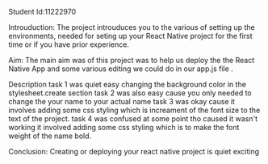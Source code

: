 Student Id:11222970

Introuduction:
The project introuduces you to the various of setting up the environments, needed
for seting up your React Native project for the first time or if you have prior experience.

Aim:
The main aim was of this project was to help us deploy the the React Native
App and some various editing we could do in our app.js file .

Description 
task 1 was quiet easy changing the background color in the stylesheet.create section 
task 2 was also easy cause you only needed to change the your name to your actual name 
task 3 was okay cause it involves adding some css styling which is increament of the font size  to the text of the project.
task 4 was confused at some point tho caused it wasn't working it involved adding some css styling which is to make the font weight of the name bold.

Conclusion: 
Creating or deploying your react native project is quiet exciting 
